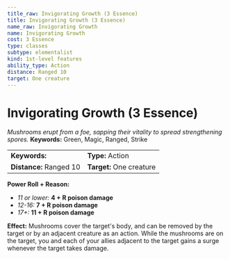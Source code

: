 ```yaml
---
title_raw: Invigorating Growth (3 Essence)
title: Invigorating Growth (3 Essence)
name_raw: Invigorating Growth
name: Invigorating Growth
cost: 3 Essence
type: classes
subtype: elementalist
kind: 1st-level features
ability_type: Action
distance: Ranged 10
target: One creature
---
```


# Invigorating Growth (3 Essence)

*Mushrooms erupt from a foe, sapping their vitality to spread strengthening spores.* **Keywords:** Green, Magic, Ranged, Strike

|                         |                          |
| :---------------------- | :----------------------- |
| **Keywords:**           | **Type:** Action         |
| **Distance:** Ranged 10 | **Target:** One creature |

**Power Roll + Reason:**

- *11 or lower:* **4 + R poison damage**
- *12-16:* **7 + R poison damage**
- *17+:* **11 + R poison damage**

**Effect:** Mushrooms cover the target's body, and can be removed by the target or by an adjacent creature as an action. While the mushrooms are on the target, you and each of your allies adjacent to the target gains a surge whenever the target takes damage.
